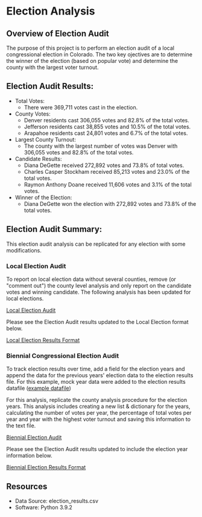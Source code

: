 # Election Analysis

## Overview of Election Audit
The purpose of this project is to perform an election audit of a local congressional election in Colorado. The two key ojectives are to determine the winner of the election (based on popular vote) and determine the county with the largest voter turnout. 

## Election Audit Results: 
- Total Votes:
	- There were 369,711 votes cast in the election. 
- County Votes: 
	- Denver residents cast 306,055 votes and 82.8% of the total votes. 
	- Jefferson residents cast 38,855 votes and 10.5% of the total votes. 
	- Arapahoe residents cast 24,801 votes and 6.7% of the total votes. 
- Largest County Turnout: 
	- The county with the largest number of votes was Denver with 306,055 votes and 82.8% of the total votes. 
- Candidate Results: 
	- Diana DeGette received 272,892 votes and 73.8% of total votes. 
	- Charles Casper Stockham received 85,213 votes and 23.0% of the total votes. 
	- Raymon Anthony Doane received 11,606 votes and 3.1% of the total votes. 
- Winner of the Election: 
	- Diana DeGette won the election with 272,892 votes and 73.8% of the total votes.

## Election Audit Summary: 
This election audit analysis can be replicated for any election with some modifications. 
### Local Election Audit
To report on local election data without several counties, remove (or "comment out") the county level analysis and only report on the candidate votes and winning candidate. The following analysis has been updated for local elections. 

[Local Election Audit](https://github.com/rabascoh/election-analysis/blob/main/Resources/PyPoll_LocalElections_Ex1.py)

Please see the Election Audit results updated to the Local Election format below. 

[Local Election Results Format](https://github.com/rabascoh/election-analysis/blob/main/Resources/ex1_election_analysis.txt)

### Biennial Congressional Election Audit
To track election results over time, add a field for the election years and append the data for the previous years' election data to the election results file. For this example, mock year data were added to the election results datafile ([example datafile](https://github.com/rabascoh/election-analysis/blob/main/Resources/ex2_election_results.csv))

For this analysis, replicate the county analysis procedure for the election years. This analysis includes creating a new list & dictionary for the years, calculating the number of votes per year, the percentage of total votes per year and year with the highest voter turnout and saving this information to the text file. 

[Biennial Election Audit](https://github.com/rabascoh/election-analysis/blob/main/Resources/PyPoll_BiennialTracking_Ex2.py)

Please see the Election Audit results updated to include the election year information below. 

[Biennial Election Results Format](https://github.com/rabascoh/election-analysis/blob/main/Resources/ex2_election_analysis.txt)

## Resources
- Data Source: election_results.csv
- Software: Python 3.9.2

